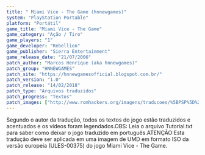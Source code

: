 ```yaml
---
title: " Miami Vice - The Game (hnnewgames)"
system: "PlayStation Portable"
platform: "Portátil"
game_title: "Miami Vice - The Game"
game_category: "Ação / Tiro"
game_players: "1"
game_developer: "Rebellion"
game_publisher: "Sierra Entertainment"
game_release_date: "21/07/2006"
patch_author: "Marcos Henrique (aka hnnewgames)"
patch_group: "HNNEWGAMES"
patch_site: "https://hnnewgamesofficial.blogspot.com.br/"
patch_version: "1.0"
patch_release: "14/02/2018"
patch_type: "Arquivos traduzidos"
patch_progress: "Textos"
patch_images: ["http://www.romhackers.org/imagens/traducoes/%5BPSP%5D%20Miami%20Vice%20-%20The%20Game%20-%20hnnewgames%20-%201.jpg","http://www.romhackers.org/imagens/traducoes/%5BPSP%5D%20Miami%20Vice%20-%20The%20Game%20-%20hnnewgames%20-%202.jpg","http://www.romhackers.org/imagens/traducoes/%5BPSP%5D%20Miami%20Vice%20-%20The%20Game%20-%20hnnewgames%20-%203.jpg"]
---
```

Segundo o autor da tradução, todos os textos do jogo estão traduzidos e acentuados e os vídeos foram legendados.OBS: Leia o arquivo Tutorial.txt para saber como deixar o jogo traduzido em português.ATENÇÃO:Esta tradução deve ser aplicada em uma imagem de UMD em formato ISO da versão europeia (ULES-00375) do jogo Miami Vice - The Game.
